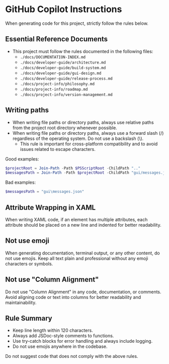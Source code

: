 # GitHub Copilot Instructions

When generating code for this project, strictly follow the rules below.

## Essential Reference Documents

- This project must follow the rules documented in the following files:
    - `./docs/DOCUMENTATION-INDEX.md`
    - `./docs/developer-guide/architecture.md`
    - `./docs/developer-guide/build-system.md`
    - `./docs/developer-guide/gui-design.md`
    - `./docs/developer-guide/release-process.md`
    - `./docs/project-info/philosophy.md`
    - `./docs/project-info/roadmap.md`
    - `./docs/project-info/version-management.md`

## Writing paths

- When writing file paths or directory paths, always use relative paths from the project root directory whenever possible.
- When writing file paths or directory paths, always use a forward slash (/) regardless of the operating system. Do not use a backslash (\\).
    - This rule is important for cross-platform compatibility and to avoid issues related to escape characters.

Good examples:

```powershell
$projectRoot = Join-Path -Path $PSScriptRoot -ChildPath ".."
$messagesPath = Join-Path -Path $projectRoot -ChildPath "gui/messages.json"
```

Bad examples:

```powershell
$messagesPath = "gui\messages.json"
```

## Attribute Wrapping in XAML

When writing XAML code, if an element has multiple attributes, each attribute should be placed on a new line and indented for better readability.

## Not use emoji

When generating documentation, terminal output, or any other content, do not use emojis. Keep all text plain and professional without any emoji characters or symbols.

## Not use "Column Alignment"

Do not use "Column Alignment" in any code, documentation, or comments. Avoid aligning code or text into columns for better readability and maintainability.

## Rule Summary

- Keep line length within 120 characters.
- Always add JSDoc-style comments to functions.
- Use try-catch blocks for error handling and always include logging.
- Do not use emojis anywhere in the codebase.

Do not suggest code that does not comply with the above rules.
